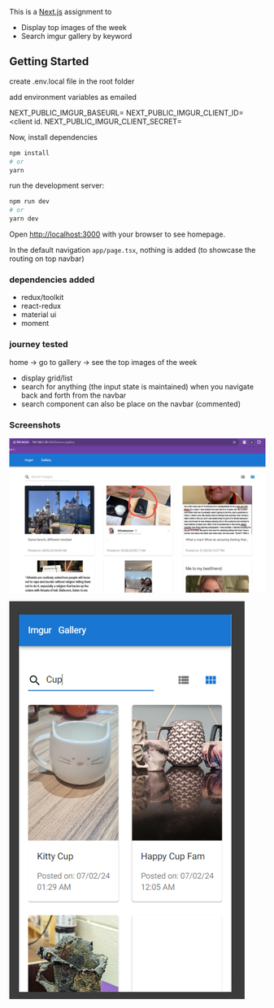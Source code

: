 This is a [Next.js](https://nextjs.org/) assignment to 
- Display top images of the week
- Search imgur gallery by keyword

## Getting Started

create .env.local file in the root folder

add environment variables as emailed 

NEXT_PUBLIC_IMGUR_BASEURL=<api url>
NEXT_PUBLIC_IMGUR_CLIENT_ID=<client id.
NEXT_PUBLIC_IMGUR_CLIENT_SECRET=<client secret>

Now, install dependencies

```bash
npm install
# or
yarn
```

run the development server:

```bash
npm run dev
# or
yarn dev
```

Open [http://localhost:3000](http://localhost:3000) with your browser to see homepage.

In the default navigation `app/page.tsx`, nothing is added (to showcase the routing on top navbar) 

### dependencies added

- redux/toolkit
- react-redux
- material ui
- moment

### journey tested
home -> go to gallery -> see the top images of the week
- display grid/list
- search for anything (the input state is maintained) when you navigate back and forth from the navbar
- search component can also be place on the navbar (commented)

### Screenshots

![Desktop view](https://github.com/kapilrc/next-imgur/blob/master/docs/Desktop.png)

![Mobile view search result](https://github.com/kapilrc/next-imgur/blob/master/docs/mobile-search-by-key.png)